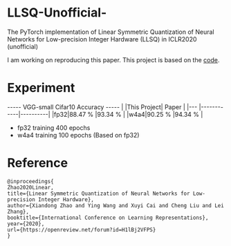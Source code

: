 # LLSQ-Unofficial-
The PyTorch implementation of Linear Symmetric Quantization of Neural Networks for Low-precision Integer Hardware (LLSQ) in ICLR2020 (unofficial)

I am working on reproducing this paper. This project is based on the [code](https://anonymous.4open.science/r/c05a5b6a-1d0c-4201-926f-e7b52034f7a5/).

# Experiment

----- VGG-small Cifar10 Accuracy -----
|    |This Project| Paper    |
|--- |------------|----------|
|fp32|88.47 %     |93.34 %    |
|w4a4|90.25 %     |94.34 %    |

- fp32 training 400 epochs
- w4a4 training 100 epochs (Based on fp32)

# Reference
```
@inproceedings{
Zhao2020Linear,
title={Linear Symmetric Quantization of Neural Networks for Low-precision Integer Hardware},
author={Xiandong Zhao and Ying Wang and Xuyi Cai and Cheng Liu and Lei Zhang},
booktitle={International Conference on Learning Representations},
year={2020},
url={https://openreview.net/forum?id=H1lBj2VFPS}
}
```
